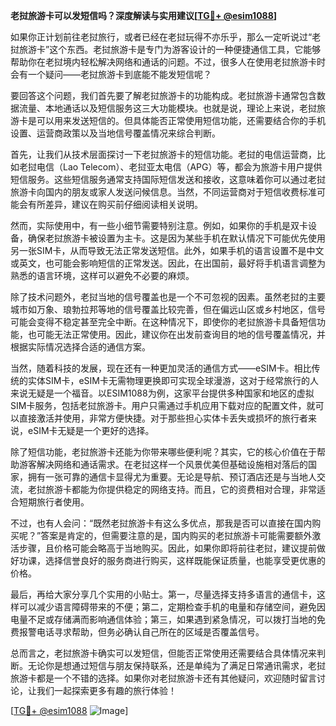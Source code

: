 **老挝旅游卡可以发短信吗？深度解读与实用建议[[TG💪+ @esim1088](https://t.me/s/esim1088)]**

如果你正计划前往老挝旅行，或者已经在老挝玩得不亦乐乎，那么一定听说过“老挝旅游卡”这个东西。老挝旅游卡是专门为游客设计的一种便捷通信工具，它能够帮助你在老挝境内轻松解决网络和通话的问题。不过，很多人在使用老挝旅游卡时会有一个疑问——老挝旅游卡到底能不能发短信呢？

要回答这个问题，我们首先要了解老挝旅游卡的功能构成。老挝旅游卡通常包含数据流量、本地通话以及短信服务这三大功能模块。也就是说，理论上来说，老挝旅游卡是可以用来发送短信的。但具体能否正常使用短信功能，还需要结合你的手机设置、运营商政策以及当地信号覆盖情况来综合判断。

首先，让我们从技术层面探讨一下老挝旅游卡的短信功能。老挝的电信运营商，比如老挝电信（Lao Telecom）、老挝亚太电信（APG）等，都会为旅游卡用户提供短信服务。这些短信服务通常支持国际短信发送和接收，这意味着你可以通过老挝旅游卡向国内的朋友或家人发送问候信息。当然，不同运营商对于短信收费标准可能会有所差异，建议在购买前仔细阅读相关说明。

然而，实际使用中，有一些小细节需要特别注意。例如，如果你的手机是双卡设备，确保老挝旅游卡被设置为主卡。这是因为某些手机在默认情况下可能优先使用另一张SIM卡，从而导致无法正常发送短信。此外，如果手机的语言设置不是中文或英文，也可能会影响短信的正常发送。因此，在出国前，最好将手机语言调整为熟悉的语言环境，这样可以避免不必要的麻烦。

除了技术问题外，老挝当地的信号覆盖也是一个不可忽视的因素。虽然老挝的主要城市如万象、琅勃拉邦等地的信号覆盖比较完善，但在偏远山区或乡村地区，信号可能会变得不稳定甚至完全中断。在这种情况下，即使你的老挝旅游卡具备短信功能，也可能无法正常使用。因此，建议你在出发前查询目的地的信号覆盖情况，并根据实际情况选择合适的通信方案。

当然，随着科技的发展，现在还有一种更加灵活的通信方式——eSIM卡。相比传统的实体SIM卡，eSIM卡无需物理更换即可实现全球漫游，这对于经常旅行的人来说无疑是一个福音。以ESIM1088为例，这家平台提供多种国家和地区的虚拟SIM卡服务，包括老挝旅游卡。用户只需通过手机应用下载对应的配置文件，就可以直接激活并使用，非常方便快捷。对于那些担心实体卡丢失或损坏的旅行者来说，eSIM卡无疑是一个更好的选择。

除了短信功能，老挝旅游卡还能为你带来哪些便利呢？其实，它的核心价值在于帮助游客解决网络和通话需求。在老挝这样一个风景优美但基础设施相对落后的国家，拥有一张可靠的通信卡显得尤为重要。无论是导航、预订酒店还是与当地人交流，老挝旅游卡都能为你提供稳定的网络支持。而且，它的资费相对合理，非常适合短期旅行者使用。

不过，也有人会问：“既然老挝旅游卡有这么多优点，那我是否可以直接在国内购买呢？”答案是肯定的，但需要注意的是，国内购买的老挝旅游卡可能需要额外激活步骤，且价格可能会略高于当地购买。因此，如果你即将前往老挝，建议提前做好功课，选择信誉良好的服务商进行购买，这样既能保证质量，也能享受更优惠的价格。

最后，再给大家分享几个实用的小贴士。第一，尽量选择支持多语言的通信卡，这样可以减少语言障碍带来的不便；第二，定期检查手机的电量和存储空间，避免因电量不足或存储满而影响通信体验；第三，如果遇到紧急情况，可以拨打当地的免费报警电话寻求帮助，但务必确认自己所在的区域是否覆盖信号。

总而言之，老挝旅游卡确实可以发短信，但能否正常使用还需要结合具体情况来判断。无论你是想通过短信与朋友保持联系，还是单纯为了满足日常通讯需求，老挝旅游卡都是一个不错的选择。如果你对老挝旅游卡还有其他疑问，欢迎随时留言讨论，让我们一起探索更多有趣的旅行体验！

[[TG💪+ @esim1088](https://t.me/s/esim1088) ![Image](https://i.postimg.cc/4NQfJmqS/Snipaste-2025-05-13-00-14-12.png)]
